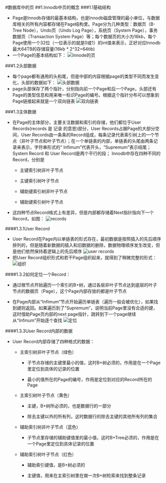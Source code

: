 #数据库中的页
##1.Innodb中页的概念
###1.1基础结构
* Page是Innodb存储的最基本结构，也是Innodb磁盘管理的最小单位，与数据库相关的所有内容都存储在Page结构里。Page分为几种类型：数据页（B-Tree Node），Undo页（Undo Log Page），系统页（System Page），事务数据页（Transaction System Page）等；每个数据页的大小为16kb，每个Page使用一个32位（一位表示的就是0或1）的int值来表示，正好对应Innodb最大64TB的存储容量(16kb * 2^32=64tib)
* 一个Page的基本结构如下：
![Innode的页](https://segmentfault.com/img/bVJ1hx?w=468&h=446)

###1.2头部数据
* 每个page都有通用的头和尾，但是中部的内容根据page的类型不同而发生变化，头部的数据如下：
![头部数据](https://segmentfault.com/img/bVJ1hz?w=1336&h=696)
* page头部保存了两个指针，分别指向前一个Page和后一个Page，头部还有Page的类型信息和用来唯一标识Page的编号。根据这个指针分布可以想象到Page链接起来就是一个双向链表
![双向链表](https://segmentfault.com/img/bVJ1hF?w=884&h=284)

###1.3主体数据
* 在Page的主体部分，主要关注数据和索引的存储，他们都位于User Records(records 是 记录 的意思)部分，User Records占据Page的大部分空间，User Records由一条条的Record组成，每条记录代表索引树上的一个节点（非叶子节点和叶子节点）；在一个单链表的内部，单链表的头尾由两条记录来表示，字符串形式的“ Infimum”代表开头，“Supremum”表示结尾；System Record 和 User Record是两个平行的段；
Innodb中存在四种不同的Record，分别是

    * 主键索引树非叶子节点

    * 主键索引树叶子节点

    * 辅助键索引树非叶子节点

    * 辅助键索引树叶子节点

* 这四种节点Record格式上有差异，但是内部都存储着Next指针指向下一个Record，如图：
![records](https://segmentfault.com/img/bVJ1hK?w=426&h=1092)

####1.3.1User Record
* User Record在Page内以单链表的形式存在，最初数据是按照插入的先后顺序排列的，但是随着新数据的插入和旧数据的删除，数据物理顺序发生改变，但是他们依然保持着逻辑上的先后顺序
![user records](https://segmentfault.com/img/bVJ1hN?w=542&h=738)
* 把User Record组织形式和若干Page组织起来，就得到了稍微完整的形式：
![组织](https://segmentfault.com/img/bVJ1hP?w=1136&h=278)

####1.3.2如何定位一个Record：
* 通过根节点开始遍历一个索引的B+树，通过各层非叶子节点达到底层的叶子节点的数据页（Page），这个Page内部存放的都是叶子节点

* 在Page内部从“Infimum”节点开始遍历单链表（遍历一般会被优化），如果找到键则返回。如果遍历到了“Supremum”，说明当前Page里没有合适的键，这时借助Page页内部的next page指针，跳转到下一个page继续从“Infmum”开始逐个查找
![定位](https://segmentfault.com/img/bVJ1hS?w=1134&h=282)

####1.3.3User Record内部的数据
* User Record内部存储了四种格式的数据：

    * 主索引树非叶子节点（绿色）

        * 子节点存储的主键里最小的值，这时B+树必须的，作用是在一个Page里定位到具体的记录的位置

        * 最小的值所在的Page的编号，作用是定位到对应的Record所在的Page

    * 主索引树叶子节点（黄色）

        * 主键，B+树所必须的，也是数据行的一部分

        * 除去主键以外的所有列，这时数据行的除去主键的其他所有列的集合

    * 辅助索引树非叶子节点（蓝色）

        * 子节点里存储的辅助键值里的最小值，这时B+Tree必须的，作用是在一个Page里定位到具体记录的位置

    * 辅助索引树叶子节点（红色）

        * 辅助索引键值，是B+树必须的

        * 主键值，用来在主索引树里在做一次B+树检索来找到整条记录
